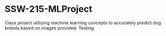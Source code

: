 # SSW-215-MLProject
Class project utilizing machine learning concepts to accurately predict dog breeds based on images provided.
Testing